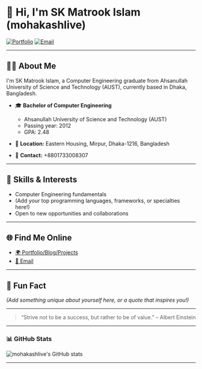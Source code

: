 # 👋 Hi, I'm SK Matrook Islam (mohakashlive)

[![Portfolio](https://img.shields.io/badge/Website-www.mohakash.live-blue?style=flat-square&logo=google-chrome)](http://www.mohakash.live)
[![Email](https://img.shields.io/badge/Email-matrook.cse@gmail.com-red?style=flat-square&logo=gmail)](mailto:matrook.cse@gmail.com)

---
## 🧑‍💻 About Me

I'm SK Matrook Islam, a Computer Engineering graduate from Ahsanullah University of Science and Technology (AUST), currently based in Dhaka, Bangladesh.

- 🎓 **Bachelor of Computer Engineering**
  - Ahsanullah University of Science and Technology (AUST)
  - Passing year: 2012
  - GPA: 2.48

- 📍 **Location:** Eastern Housing, Mirpur, Dhaka-1216, Bangladesh
- 📱 **Contact:** +8801733008307

---

## 🚀 Skills & Interests

- Computer Engineering fundamentals
- (Add your top programming languages, frameworks, or specialties here!)
- Open to new opportunities and collaborations

---

## 🌐 Find Me Online

- [🌍 Portfolio/Blog/Projects](http://www.mohakash.live)
- [📧 Email](mailto:matrook.cse@gmail.com)

---

## 📌 Fun Fact

*(Add something unique about yourself here, or a quote that inspires you!)*

---

> “Strive not to be a success, but rather to be of value.” – Albert Einstein

---

### 📊 GitHub Stats

![mohakashlive's GitHub stats](https://github-readme-stats.vercel.app/api?username=mohakashlive&show_icons=true&theme=radical)

---

<!--
**mohakashlive/mohakashlive** is a ✨ special ✨ repository because its `README.md` (this file) appears on your GitHub profile.
-->
